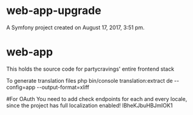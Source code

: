 web-app-upgrade
===============

A Symfony project created on August 17, 2017, 3:51 pm.

# web-app
This holds the source code for partycravings' entire frontend stack

To generate translation files
php bin/console translation:extract de --config=app --output-format=xliff

#For OAuth
You need to add check endpoints for each and every locale, since the project has full localization enabled!
lBheKJbuHBJmIOK1